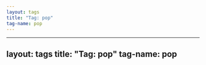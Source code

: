 ```yaml
---
layout: tags
title: "Tag: pop"
tag-name: pop
---
```

---
layout: tags
title: "Tag: pop"
tag-name: pop
---
